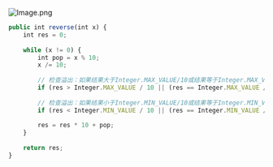![Image.png](https://res.craft.do/user/full/6584adfb-0c45-52c0-29ab-8a80603ba6ae/doc/B4F1321B-4017-4584-96DC-2B6C03BD42EC/C4FFAEBA-0B95-4174-BCB4-C43DDBB0BB99_2/Foxmxdsk59Wxyy38K4adv4NYwpsWEfxyTdiympmqb78z/Image.png)

```javascript
public int reverse(int x) {
    int res = 0;
    
    while (x != 0) {
        int pop = x % 10;
        x /= 10;
        
        // 检查溢出：如果结果大于Integer.MAX_VALUE/10或结果等于Integer.MAX_VALUE/10但pop值大于7（因为Integer.MAX_VALUE的最后一位是7）
        if (res > Integer.MAX_VALUE / 10 || (res == Integer.MAX_VALUE / 10 && pop > 7)) return 0;
        
        // 检查溢出：如果结果小于Integer.MIN_VALUE/10或结果等于Integer.MIN_VALUE/10但pop值小于-8（因为Integer.MIN_VALUE的最后一位是8）
        if (res < Integer.MIN_VALUE / 10 || (res == Integer.MIN_VALUE / 10 && pop < -8)) return 0;
        
        res = res * 10 + pop;
    }
    
    return res;
}
```